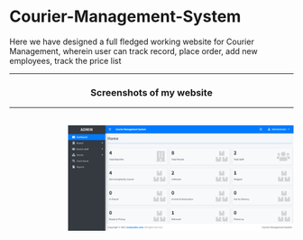 # Courier-Management-System
Here we have designed a full fledged working website for Courier Management, wherein user can track record, place order, add new employees, track the price list
<hr>
<h3 align="center">Screenshots of my website</h3>
<hr>


<br>
<img align="right" alt="Coding" width="400" src="https://github.com/vishal-affinity/Courier-Management-System/blob/main/Screenshot%20(942).png" width="200"/>
</br>
